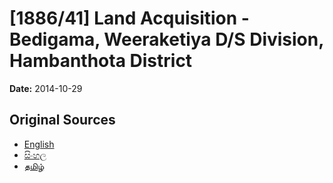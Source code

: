# [1886/41] Land Acquisition - Bedigama, Weeraketiya D/S Division, Hambanthota District

**Date:** 2014-10-29

## Original Sources

- [English](https://documents.gov.lk/view/extra-gazettes/2014/10/1886-41_E.pdf)
- [සිංහල](https://documents.gov.lk/view/extra-gazettes/2014/10/1886-41_S.pdf)
- [தமிழ்](https://documents.gov.lk/view/extra-gazettes/2014/10/1886-41_T.pdf)
